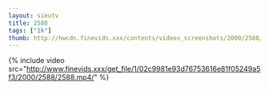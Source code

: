 ```yaml
--- 
layout: sieutv
title: 2588
tags: ["1k"]
thumb: http://hwcdn.finevids.xxx/contents/videos_screenshots/2000/2588/preview.mp4.jpg
---
```

{% include video src="http://www.finevids.xxx/get_file/1/02c9981e93d76753616e81f05249a5f3/2000/2588/2588.mp4/" %} 
